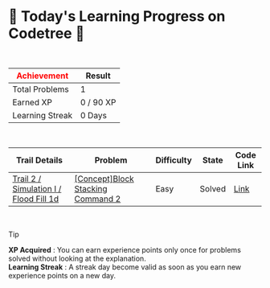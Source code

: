 # 🌲 Today's Learning Progress on Codetree 🌲

<br />

| <span style="color:red;display:block;text-align:center;"> **Achievement**</span> | Result |
|---|---|
|Total Problems| 1 |
| Earned XP | 0 / 90 XP |
| Learning Streak | 0 Days |

<br />

|Trail Details|Problem|Difficulty|State|Code Link|
|---|---|---|---|---|
|[Trail 2 / Simulation I / Flood Fill 1d](https://www.codetree.ai/trail-info/novice-mid/)|[[Concept]Block Stacking Command 2](https://www.codetree.ai/trails/complete/curated-cards/intro-block-stacking-commands2/)|Easy|Solved|[Link](https://github.com/linuschoudhury/codetree/blob/main/251010/Block%20Stacking%20Command%202/block-stacking-commands2.py)|


<br />

> [!TIP]
> **XP Acquired** : You can earn experience points only once for problems solved without looking at the explanation.  
> **Learning Streak** : A streak day become valid as soon as you earn new experience points on a new day.

